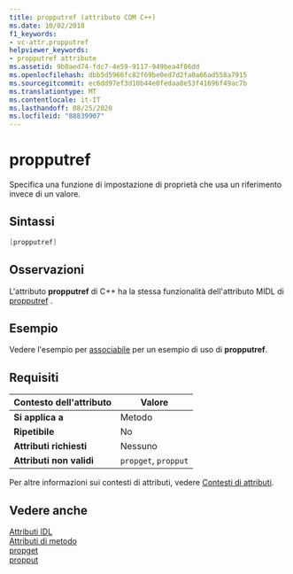 ```yaml
---
title: propputref (attributo COM C++)
ms.date: 10/02/2018
f1_keywords:
- vc-attr.propputref
helpviewer_keywords:
- propputref attribute
ms.assetid: 9b0aed74-fdc7-4e59-9117-949bea4f86dd
ms.openlocfilehash: dbb5d5966fc82f69be0ed7d2fa0a66ad558a7915
ms.sourcegitcommit: ec6dd97ef3d10b44e0fedaa8e53f41696f49ac7b
ms.translationtype: MT
ms.contentlocale: it-IT
ms.lasthandoff: 08/25/2020
ms.locfileid: "88839907"
---
```

# <a name="propputref"></a>propputref

Specifica una funzione di impostazione di proprietà che usa un riferimento invece di un valore.

## <a name="syntax"></a>Sintassi

```cpp
[propputref]
```

## <a name="remarks"></a>Osservazioni

L'attributo **propputref** di C++ ha la stessa funzionalità dell'attributo MIDL di [propputref](/windows/win32/Midl/propputref) .

## <a name="example"></a>Esempio

Vedere l'esempio per [associabile](bindable.md) per un esempio di uso di **propputref**.

## <a name="requirements"></a>Requisiti

| Contesto dell'attributo | Valore |
|-|-|
|**Si applica a**|Metodo|
|**Ripetibile**|No|
|**Attributi richiesti**|Nessuno|
|**Attributi non validi**|`propget`, `propput`|

Per altre informazioni sui contesti di attributi, vedere [Contesti di attributi](cpp-attributes-com-net.md#contexts).

## <a name="see-also"></a>Vedere anche

[Attributi IDL](idl-attributes.md)<br/>
[Attributi di metodo](method-attributes.md)<br/>
[propget](propget.md)<br/>
[propput](propput.md)
